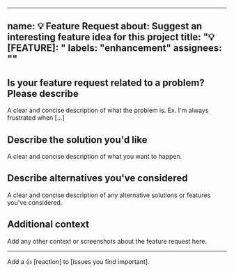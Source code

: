 ______________________________________________________________________

## name: 💡 Feature Request about: Suggest an interesting feature idea for this project title: "💡\[FEATURE\]: " labels: "enhancement" assignees: ""

## Is your feature request related to a problem? Please describe

A clear and concise description of what the problem is. Ex. I'm always frustrated
when \[...\]

## Describe the solution you'd like

A clear and concise description of what you want to happen.

## Describe alternatives you've considered

A clear and concise description of any alternative solutions or features you've considered.

## Additional context

Add any other context or screenshots about the feature request here.

______________________________________________________________________

Add a :+1: \[reaction\] to \[issues you find important\].
